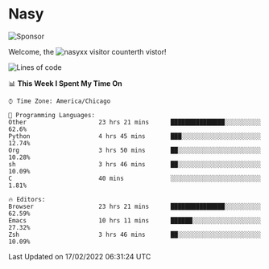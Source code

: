 # Nasy

<!--
<p align="center">
<img height="200" src="https://github-readme-stats.vercel.app/api?username=nasyxx&count_private=true&show_icons=true&theme=dracula&include_all_commits=true"/>
<img height="200" src="https://github-readme-stats.vercel.app/api/top-langs/?username=nasyxx&theme=dracula&hide=html,jupyter+notebook&count_private=true&show_icons=true"/>
</p>

  
----------------
-->

![Sponsor](https://img.shields.io/static/v1.svg?label=Sponsor&message=%E2%9D%A4&logo=GitHub&style=flat&color=pink)
 
Welcome, the ![nasyxx visitor counter](https://count.getloli.com/get/@nasyxx?theme=rule34)th vistor!
 
<!--START_SECTION:waka-->
![Lines of code](https://img.shields.io/badge/From%20Hello%20World%20I%27ve%20Written-5%20Million%20lines%20of%20code-blue)

📊 **This Week I Spent My Time On** 

```text
⌚︎ Time Zone: America/Chicago

💬 Programming Languages: 
Other                    23 hrs 21 mins      ███████████████░░░░░░░░░░   62.6% 
Python                   4 hrs 45 mins       ███░░░░░░░░░░░░░░░░░░░░░░   12.74% 
Org                      3 hrs 50 mins       ██░░░░░░░░░░░░░░░░░░░░░░░   10.28% 
sh                       3 hrs 46 mins       ██░░░░░░░░░░░░░░░░░░░░░░░   10.09% 
C                        40 mins             ░░░░░░░░░░░░░░░░░░░░░░░░░   1.81%

🔥 Editors: 
Browser                  23 hrs 21 mins      ███████████████░░░░░░░░░░   62.59% 
Emacs                    10 hrs 11 mins      ██████░░░░░░░░░░░░░░░░░░░   27.32% 
Zsh                      3 hrs 46 mins       ██░░░░░░░░░░░░░░░░░░░░░░░   10.09%

```


 Last Updated on 17/02/2022 06:31:24 UTC
<!--END_SECTION:waka-->

<!-- ![visitors](https://visitor-badge.laobi.icu/badge?page_id=nasyxx.nasyxx) -->
